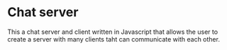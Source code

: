 
# Chat server
This a chat server and client written in Javascript that allows the user to create a server with many clients taht can communicate with each other. 

